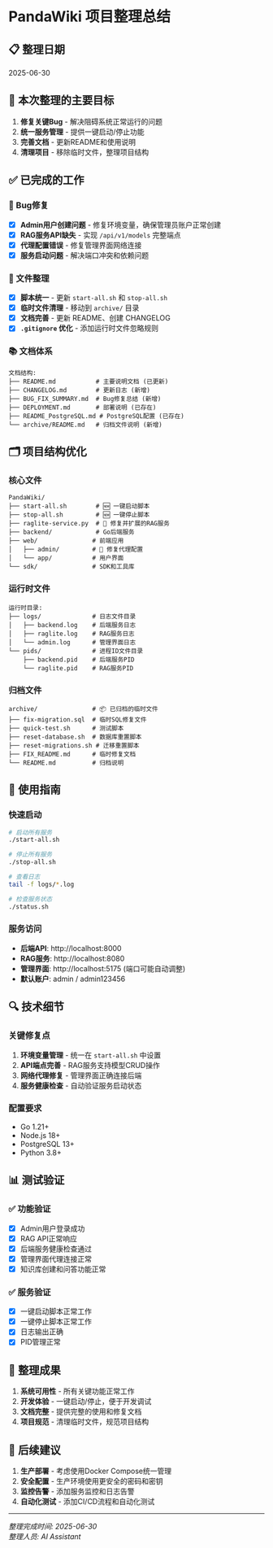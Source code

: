# PandaWiki 项目整理总结

## 📋 整理日期
2025-06-30

## 🎯 本次整理的主要目标

1. **修复关键Bug** - 解决阻碍系统正常运行的问题
2. **统一服务管理** - 提供一键启动/停止功能  
3. **完善文档** - 更新README和使用说明
4. **清理项目** - 移除临时文件，整理项目结构

## ✅ 已完成的工作

### 🔧 Bug修复
- [x] **Admin用户创建问题** - 修复环境变量，确保管理员账户正常创建
- [x] **RAG服务API缺失** - 实现 `/api/v1/models` 完整端点
- [x] **代理配置错误** - 修复管理界面网络连接
- [x] **服务启动问题** - 解决端口冲突和依赖问题

### 📁 文件整理
- [x] **脚本统一** - 更新 `start-all.sh` 和 `stop-all.sh`
- [x] **临时文件清理** - 移动到 `archive/` 目录
- [x] **文档完善** - 更新 README、创建 CHANGELOG
- [x] **`.gitignore` 优化** - 添加运行时文件忽略规则

### 📚 文档体系
```
文档结构:
├── README.md           # 主要说明文档 (已更新)
├── CHANGELOG.md        # 更新日志 (新增)
├── BUG_FIX_SUMMARY.md  # Bug修复总结 (新增)
├── DEPLOYMENT.md       # 部署说明 (已存在)
├── README_PostgreSQL.md # PostgreSQL配置 (已存在)
└── archive/README.md   # 归档文件说明 (新增)
```

## 🗂️ 项目结构优化

### 核心文件
```
PandaWiki/
├── start-all.sh        # 🆕 一键启动脚本
├── stop-all.sh         # 🆕 一键停止脚本
├── raglite-service.py  # 🔧 修复并扩展的RAG服务
├── backend/            # Go后端服务
├── web/               # 前端应用
│   ├── admin/         # 🔧 修复代理配置
│   └── app/           # 用户界面
└── sdk/               # SDK和工具库
```

### 运行时文件
```
运行时目录:
├── logs/              # 日志文件目录
│   ├── backend.log    # 后端服务日志
│   ├── raglite.log    # RAG服务日志
│   └── admin.log      # 管理界面日志
└── pids/              # 进程ID文件目录
    ├── backend.pid    # 后端服务PID
    └── raglite.pid    # RAG服务PID
```

### 归档文件
```
archive/               # 📦 已归档的临时文件
├── fix-migration.sql  # 临时SQL修复文件
├── quick-test.sh      # 测试脚本
├── reset-database.sh  # 数据库重置脚本
├── reset-migrations.sh # 迁移重置脚本
├── FIX_README.md      # 临时修复文档
└── README.md          # 归档说明
```

## 🚀 使用指南

### 快速启动
```bash
# 启动所有服务
./start-all.sh

# 停止所有服务  
./stop-all.sh

# 查看日志
tail -f logs/*.log

# 检查服务状态
./status.sh
```

### 服务访问
- **后端API**: http://localhost:8000
- **RAG服务**: http://localhost:8080  
- **管理界面**: http://localhost:5175 (端口可能自动调整)
- **默认账户**: admin / admin123456

## 🔍 技术细节

### 关键修复点
1. **环境变量管理** - 统一在 `start-all.sh` 中设置
2. **API端点完善** - RAG服务支持模型CRUD操作
3. **网络代理修复** - 管理界面正确连接后端
4. **服务健康检查** - 自动验证服务启动状态

### 配置要求
- Go 1.21+
- Node.js 18+  
- PostgreSQL 13+
- Python 3.8+

## 📊 测试验证

### ✅ 功能验证
- [x] Admin用户登录成功
- [x] RAG API正常响应
- [x] 后端服务健康检查通过
- [x] 管理界面代理连接正常
- [x] 知识库创建和问答功能正常

### ✅ 服务验证  
- [x] 一键启动脚本正常工作
- [x] 一键停止脚本正常工作
- [x] 日志输出正确
- [x] PID管理正常

## 🎉 整理成果

1. **系统可用性** - 所有关键功能正常工作
2. **开发体验** - 一键启动/停止，便于开发调试
3. **文档完整** - 提供完整的使用和修复文档
4. **项目规范** - 清理临时文件，规范项目结构

## 📝 后续建议

1. **生产部署** - 考虑使用Docker Compose统一管理
2. **安全配置** - 生产环境使用更安全的密码和密钥
3. **监控告警** - 添加服务监控和日志告警
4. **自动化测试** - 添加CI/CD流程和自动化测试

---

*整理完成时间: 2025-06-30*  
*整理人员: AI Assistant*